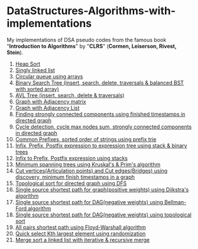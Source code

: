 # DataStructures-Algorithms-with-implementations
My implementations of DSA pseudo codes from the famous book "**Introduction to Algorithms**" by "**CLRS**" (**Cormen, Leiserson, Rivest, Stein**).
1. <a href="https://ideone.com/bDpFMw">Heap Sort</a>
2. <a href="https://workat.tech/codes/u3kga6k1">Singly linked list</a>
3. <a href="https://ideone.com/r6iZfI">Circular queue using arrays</a>
4. <a href="https://ideone.com/AxYbv4">Binary Search Tree (insert, search, delete, traversals & balanced BST with sorted array)</a>
5. <a href="https://ideone.com/gnRXTc">AVL Tree (insert, search, delete & traversals)</a>
6. <a href="https://ideone.com/1paItO">Graph with Adjacency matrix</a>
7. <a href="https://ideone.com/CcvSqG">Graph with Adjacency List</a>
8. <a href="https://ideone.com/bivKi0">Finding strongly connected components using finished timestamps in directed graph</a>
9. <a href="https://ideone.com/LHHzzY">Cycle detection, cycle max nodes sum, strongly connected components in directed graph</a>
10. <a href="https://ideone.com/e8ZWBO">Common Prefixes, sorted order of strings using prefix trie</a>
11. <a href="https://ideone.com/45LIh1">Infix, Prefix, Postfix expression to expression tree using stack & binary trees</a>
12. <a href="https://ideone.com/mtwH5r">Infix to Prefix, Postfix expression using stacks</a>
13. <a href="https://ideone.com/UdCkpn">Minimum spanning trees using Kruskal's & Prim's algorithm</a>
14. <a href="https://ideone.com/wGSJ7W">Cut vertices(Articulation points) and Cut edges(Bridges) using discovery, minimum finish timestamps in a graph</a>
15. <a href="https://ideone.com/EYw1ut">Topological sort for directed graph using DFS</a>
16. <a href="https://ideone.com/wYe5sa">Single source shortest path for graph(positive weights) using Dijkstra's algorithm</a>
17. <a href="https://ideone.com/DPperb">Single source shortest path for DAG(negative weights) using Bellman-Ford algorithm</a>
18. <a href="https://ideone.com/HhYGbc">Single source shortest path for DAG(negative weights) using topological sort</a>
19. <a href="https://ideone.com/6HlfDE">All pairs shortest path using Floyd-Warshall algorithm</a>
20. <a href="https://ideone.com/EdYSh6">Quick select Kth largest element using randomization</a>
21. <a href="https://ideone.com/UbiSjb">Merge sort a linked list with iterative & recursive merge</a>
